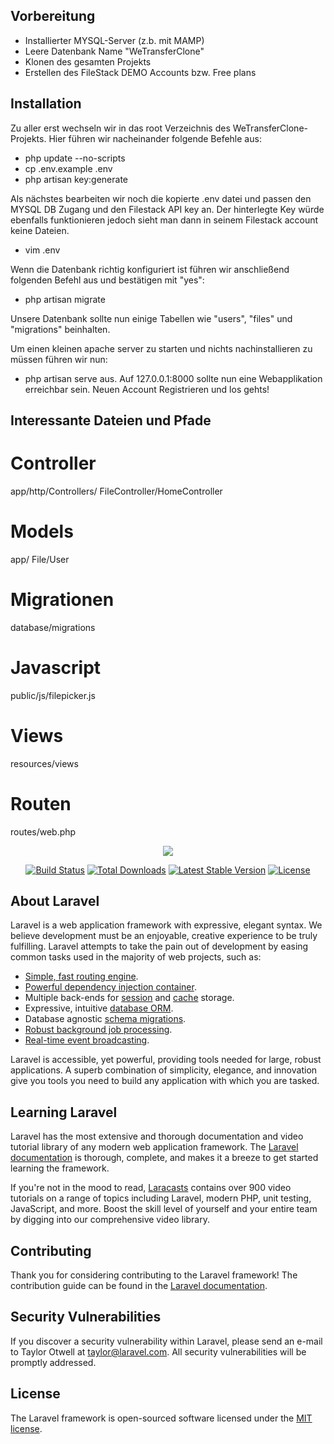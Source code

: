 ## Vorbereitung
- Installierter MYSQL-Server (z.b. mit MAMP)
- Leere Datenbank Name "WeTransferClone"
- Klonen des gesamten Projekts
- Erstellen des FileStack DEMO Accounts bzw. Free plans

## Installation
Zu aller erst wechseln wir in das root Verzeichnis des WeTransferClone-Projekts.
Hier führen wir nacheinander folgende Befehle aus:
- php update --no-scripts
- cp .env.example .env
- php artisan key:generate
  
Als nächstes bearbeiten wir noch die kopierte .env datei und passen den MYSQL DB Zugang und den Filestack API key an. 
Der hinterlegte Key würde ebenfalls funktionieren jedoch sieht man dann in seinem Filestack account keine Dateien.
- vim .env 

Wenn die Datenbank richtig konfiguriert ist führen wir anschließend folgenden Befehl aus und bestätigen mit "yes":
- php artisan migrate
  
Unsere Datenbank sollte nun einige Tabellen wie "users", "files" und "migrations" beinhalten.

Um einen kleinen apache server zu starten und nichts nachinstallieren zu müssen führen wir nun:
- php artisan serve
aus.
Auf 127.0.0.1:8000 sollte nun eine Webapplikation erreichbar sein. 
Neuen Account Registrieren und los gehts!

## Interessante Dateien und Pfade

# Controller
app/http/Controllers/   FileController/HomeController

# Models
app/    File/User

# Migrationen
database/migrations

# Javascript
public/js/filepicker.js

# Views
resources/views   

# Routen
routes/web.php


<p align="center"><img src="https://laravel.com/assets/img/components/logo-laravel.svg"></p>

<p align="center">
<a href="https://travis-ci.org/laravel/framework"><img src="https://travis-ci.org/laravel/framework.svg" alt="Build Status"></a>
<a href="https://packagist.org/packages/laravel/framework"><img src="https://poser.pugx.org/laravel/framework/d/total.svg" alt="Total Downloads"></a>
<a href="https://packagist.org/packages/laravel/framework"><img src="https://poser.pugx.org/laravel/framework/v/stable.svg" alt="Latest Stable Version"></a>
<a href="https://packagist.org/packages/laravel/framework"><img src="https://poser.pugx.org/laravel/framework/license.svg" alt="License"></a>
</p>

## About Laravel

Laravel is a web application framework with expressive, elegant syntax. We believe development must be an enjoyable, creative experience to be truly fulfilling. Laravel attempts to take the pain out of development by easing common tasks used in the majority of web projects, such as:

- [Simple, fast routing engine](https://laravel.com/docs/routing).
- [Powerful dependency injection container](https://laravel.com/docs/container).
- Multiple back-ends for [session](https://laravel.com/docs/session) and [cache](https://laravel.com/docs/cache) storage.
- Expressive, intuitive [database ORM](https://laravel.com/docs/eloquent).
- Database agnostic [schema migrations](https://laravel.com/docs/migrations).
- [Robust background job processing](https://laravel.com/docs/queues).
- [Real-time event broadcasting](https://laravel.com/docs/broadcasting).

Laravel is accessible, yet powerful, providing tools needed for large, robust applications. A superb combination of simplicity, elegance, and innovation give you tools you need to build any application with which you are tasked.

## Learning Laravel

Laravel has the most extensive and thorough documentation and video tutorial library of any modern web application framework. The [Laravel documentation](https://laravel.com/docs) is thorough, complete, and makes it a breeze to get started learning the framework.

If you're not in the mood to read, [Laracasts](https://laracasts.com) contains over 900 video tutorials on a range of topics including Laravel, modern PHP, unit testing, JavaScript, and more. Boost the skill level of yourself and your entire team by digging into our comprehensive video library.

## Contributing

Thank you for considering contributing to the Laravel framework! The contribution guide can be found in the [Laravel documentation](http://laravel.com/docs/contributions).

## Security Vulnerabilities

If you discover a security vulnerability within Laravel, please send an e-mail to Taylor Otwell at taylor@laravel.com. All security vulnerabilities will be promptly addressed.

## License

The Laravel framework is open-sourced software licensed under the [MIT license](http://opensource.org/licenses/MIT).
